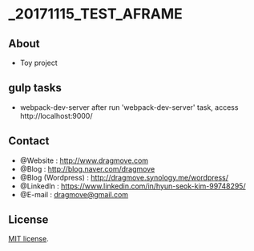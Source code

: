 # _20171115_TEST_AFRAME


## About
* Toy project


## gulp tasks

+ webpack-dev-server
after run 'webpack-dev-server' task, access http://localhost:9000/


## Contact
* @Website : http://www.dragmove.com
* @Blog : http://blog.naver.com/dragmove
* @Blog (Wordpress) : http://dragmove.synology.me/wordpress/
* @LinkedIn : https://www.linkedin.com/in/hyun-seok-kim-99748295/
* @E-mail : dragmove@gmail.com


## License
[MIT license](http://danro.mit-license.org/).